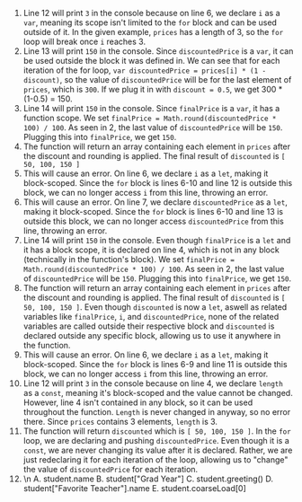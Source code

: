 1. Line 12 will print `3` in the console because on line 6, we declare `i` as a `var`, meaning its scope isn't limited to the `for` block and can be used outside of it. In the given example, `prices` has a length of 3, so the `for` loop will break once `i` reaches 3.
2. Line 13 will print `150` in the console. Since `discountedPrice` is a `var`, it can be used outside the block it was defined in. We can see that for each iteration of the for loop, `var discountedPrice = prices[i] * (1 - discount)`, so the value of `discountedPrice` will be for the last element of `prices`, which is `300`. If we plug it in with `discount = 0.5`, we get 300 * (1-0.5) = 150.
3. Line 14 will print `150` in the console. Since `finalPrice` is a `var`, it has a function scope. We set `finalPrice = Math.round(discountedPrice * 100) / 100`. As seen in 2, the last value of `discountedPrice` will be `150`. Plugging this into `finalPrice`, we get `150`.
4. The function will return an array containing each element in `prices` after the discount and rounding is applied. The final result of `discounted` is `[ 50, 100, 150 ]`
5. This will cause an error. On line 6, we declare `i` as a `let`, making it block-scoped. Since the `for` block is lines 6-10 and line 12 is outside this block, we can no longer access `i` from this line, throwing an error.
6. This will cause an error. On line 7, we declare `discountedPrice` as a `let`, making it block-scoped. Since the `for` block is lines 6-10 and line 13 is outside this block, we can no longer access `discountedPrice` from this line, throwing an error.
7. Line 14 will print `150` in the console. Even though `finalPrice` is a `let` and it has a block scope, it is declared on line 4, which is not in any block (technically in the function's block). We set `finalPrice = Math.round(discountedPrice * 100) / 100`. As seen in 2, the last value of `discountedPrice` will be `150`. Plugging this into `finalPrice`, we get `150`.
8. The function will return an array containing each element in `prices` after the discount and rounding is applied. The final result of `discounted` is `[ 50, 100, 150 ]`. Even though `discounted` is now a `let`, aswell as related variables like `finalPrice`, `i`, and `discountedPrice`, none of the related variables are called outside their respective block and `discounted` is declared outside any specific block, allowing us to use it anywhere in the function.
9. This will cause an error. On line 6, we declare `i` as a `let`, making it block-scoped. Since the `for` block is lines 6-9 and line 11 is outside this block, we can no longer access `i` from this line, throwing an error.
10. Line 12 will print `3` in the console because on line 4, we declare `length` as a `const`, meaning it's block-scoped and the value cannot be changed. However, line 4 isn't contained in any block, so it can be used throughout the function. `Length` is never changed in anyway, so no error there. Since `prices` contains 3 elements, `length` is 3.
11. The function will return `discounted` which is `[ 50, 100, 150 ]`. In the `for` loop, we are declaring and pushing `discountedPrice`. Even though it is a `const`, we are never changing its value after it is declared. Rather, we are just redeclaring it for each iteration of the loop, allowing us to "change" the value of `discountedPrice` for each iteration.
12. \n A. student.name
    B. student["Grad Year"]
    C. student.greeting()
    D. student["Favorite Teacher"].name
    E. student.coarseLoad[0]
